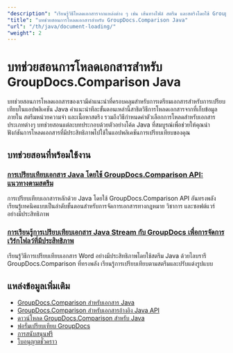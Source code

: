 ```yaml
---
"description": "เรียนรู้วิธีโหลดเอกสารจากแหล่งต่าง ๆ เช่น เส้นทางไฟล์ สตรีม และสตริงโดยใช้ GroupDocs.Comparison สำหรับ Java"
"title": "บทช่วยสอนการโหลดเอกสารสำหรับ GroupDocs.Comparison Java"
"url": "/th/java/document-loading/"
"weight": 2
---
```


# บทช่วยสอนการโหลดเอกสารสำหรับ GroupDocs.Comparison Java

บทช่วยสอนการโหลดเอกสารของเรามีคำแนะนำที่ครอบคลุมสำหรับการเตรียมเอกสารสำหรับการเปรียบเทียบในแอปพลิเคชัน Java คำแนะนำทีละขั้นตอนเหล่านี้สาธิตวิธีการโหลดเอกสารจากที่เก็บข้อมูลภายใน สตรีมหน่วยความจำ และเนื้อหาสตริง รวมถึงวิธีกำหนดค่าตัวเลือกการโหลดสำหรับเอกสารประเภทต่างๆ บทช่วยสอนแต่ละบทประกอบด้วยตัวอย่างโค้ด Java ที่สมบูรณ์เพื่อช่วยให้คุณนำฟังก์ชันการโหลดเอกสารที่มีประสิทธิภาพไปใช้ในแอปพลิเคชันการเปรียบเทียบของคุณ

## บทช่วยสอนที่พร้อมใช้งาน

### [การเปรียบเทียบเอกสาร Java โดยใช้ GroupDocs.Comparison API: แนวทางตามสตรีม](./java-groupdocs-comparison-api-stream-document-compare/)
การเปรียบเทียบเอกสารหลักด้วย Java โดยใช้ GroupDocs.Comparison API อันทรงพลัง เรียนรู้เทคนิคแบบเป็นลำดับขั้นตอนสำหรับการจัดการเอกสารทางกฎหมาย วิชาการ และซอฟต์แวร์อย่างมีประสิทธิภาพ

### [การเรียนรู้การเปรียบเทียบเอกสาร Java Stream กับ GroupDocs เพื่อการจัดการเวิร์กโฟลว์ที่มีประสิทธิภาพ](./java-stream-comparison-groupdocs-comparison/)
เรียนรู้วิธีการเปรียบเทียบเอกสาร Word อย่างมีประสิทธิภาพโดยใช้สตรีม Java ด้วยไลบรารี GroupDocs.Comparison ที่ทรงพลัง เรียนรู้การเปรียบเทียบตามสตรีมและปรับแต่งรูปแบบ

## แหล่งข้อมูลเพิ่มเติม

- [GroupDocs.Comparison สำหรับเอกสาร Java](https://docs.groupdocs.com/comparison/java/)
- [GroupDocs.Comparison สำหรับเอกสารอ้างอิง Java API](https://reference.groupdocs.com/comparison/java/)
- [ดาวน์โหลด GroupDocs.Comparison สำหรับ Java](https://releases.groupdocs.com/comparison/java/)
- [ฟอรั่มเปรียบเทียบ GroupDocs](https://forum.groupdocs.com/c/comparison)
- [การสนับสนุนฟรี](https://forum.groupdocs.com/)
- [ใบอนุญาตชั่วคราว](https://purchase.groupdocs.com/temporary-license/)